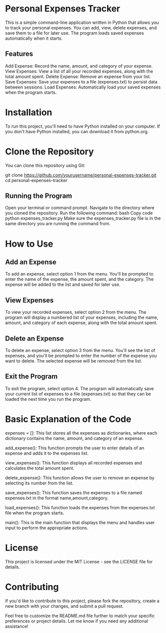 # Personal Expenses Tracker
This is a simple command-line application written in Python that allows you to track your personal expenses. You can add, view, delete expenses, and save them to a file for later use. The program loads saved expenses automatically when it starts.

## Features
Add Expense: Record the name, amount, and category of your expense.
View Expenses: View a list of all your recorded expenses, along with the total amount spent.
Delete Expense: Remove an expense from your list.
Save Expenses: Save your expenses to a file (expenses.txt) to persist data between sessions.
Load Expenses: Automatically load your saved expenses when the program starts.

# Installation
To run this project, you'll need to have Python installed on your computer. If you don't have Python installed, you can download it from python.org.

# Clone the Repository
You can clone this repository using Git:


git clone https://github.com/yourusername/personal-expenses-tracker.git
cd personal-expenses-tracker

## Running the Program
Open your terminal or command prompt.
Navigate to the directory where you cloned the repository.
Run the following command:
bash
Copy code
python expenses_tracker.py
Make sure the expenses_tracker.py file is in the same directory you are running the command from.

# How to Use
## Add an Expense
To add an expense, select option 1 from the menu. You'll be prompted to enter the name of the expense, the amount spent, and the category. The expense will be added to the list and saved for later use.

## View Expenses
To view your recorded expenses, select option 2 from the menu. The program will display a numbered list of your expenses, including the name, amount, and category of each expense, along with the total amount spent.

## Delete an Expense
To delete an expense, select option 3 from the menu. You'll see the list of expenses, and you'll be prompted to enter the number of the expense you want to delete. The selected expense will be removed from the list.

## Exit the Program
To exit the program, select option 4. The program will automatically save your current list of expenses to a file (expenses.txt) so that they can be loaded the next time you run the program.

# Basic Explanation of the Code
expenses = []: This list stores all the expenses as dictionaries, where each dictionary contains the name, amount, and category of an expense.

add_expense(): This function prompts the user to enter details of an expense and adds it to the expenses list.

view_expenses(): This function displays all recorded expenses and calculates the total amount spent.

delete_expense(): This function allows the user to remove an expense by selecting its number from the list.

save_expenses(): This function saves the expenses to a file named expenses.txt in the format name,amount,category.

load_expenses(): This function loads the expenses from the expenses.txt file when the program starts.

main(): This is the main function that displays the menu and handles user input to perform the appropriate actions.

# License
This project is licensed under the MIT License - see the LICENSE file for details.

# Contributing
If you'd like to contribute to this project, please fork the repository, create a new branch with your changes, and submit a pull request.

Feel free to customize the README.md file further to match your specific preferences or project details. Let me know if you need any additional assistance!
